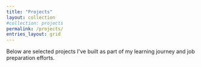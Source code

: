 ```yaml
---
title: "Projects"
layout: collection
#collection: projects
permalink: /projects/
entries_layout: grid
---
```


Below are selected projects I've built as part of my learning journey and job preparation efforts.
